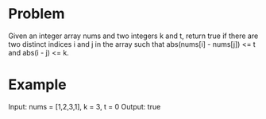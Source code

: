 # Problem

Given an integer array nums and two integers k and t, return true if there are two distinct indices i and j in the array such that abs(nums[i] - nums[j]) <= t and abs(i - j) <= k.

# Example 

Input: nums = [1,2,3,1], k = 3, t = 0
Output: true